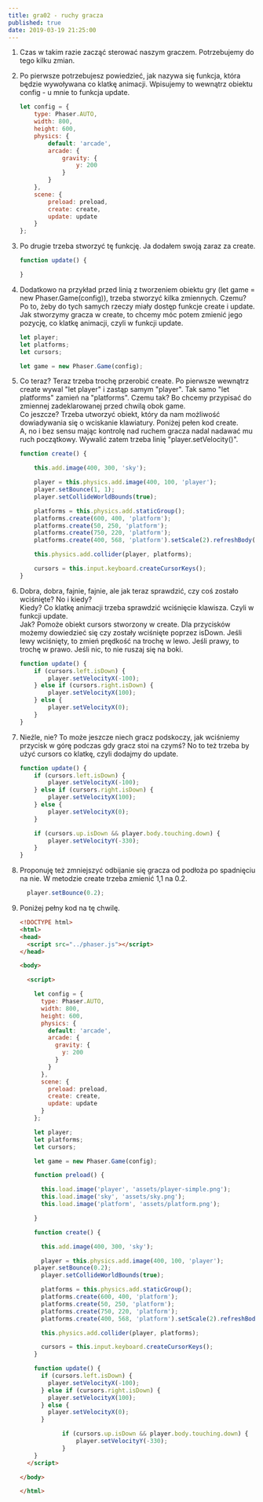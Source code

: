 ```yaml
---
title: gra02 - ruchy gracza
published: true
date: 2019-03-19 21:25:00
---
```


1. Czas w takim razie zacząć sterować naszym graczem. Potrzebujemy do tego kilku zmian.

1. Po pierwsze potrzebujesz powiedzieć, jak nazywa się funkcja, która będzie wywoływana co klatkę animacji. Wpisujemy to wewnątrz obiektu config - u mnie to funkcja update.


	```javascript
	let config = {
		type: Phaser.AUTO,
		width: 800,
		height: 600,
		physics: {
			default: 'arcade',
			arcade: {
				gravity: {
					y: 200
				}
			}
		},
		scene: {
			preload: preload,
			create: create,
			update: update
		}
	};
	```

1. Po drugie trzeba stworzyć tę funkcję. Ja dodałem swoją zaraz za create.

	```javascript
	function update() {

	}
	```

1. Dodatkowo na przykład przed linią z tworzeniem obiektu gry (let game = new Phaser.Game(config)), trzeba stworzyć kilka zmiennych. Czemu? Po to, żeby do tych samych rzeczy miały dostęp funkcje create i update. Jak stworzymy gracza w create, to chcemy móc potem zmienić jego pozycję, co klatkę animacji, czyli w funkcji update.

	```javascript
	let player;
	let platforms;
	let cursors;

	let game = new Phaser.Game(config);
	```

1. Co teraz? Teraz trzeba trochę przerobić create. Po pierwsze wewnątrz create wywal "let player" i zastąp samym "player". Tak samo "let platforms" zamień na "platforms". Czemu tak? Bo chcemy przypisać do zmiennej zadeklarowanej przed chwilą obok game.<br/>
Co jeszcze? Trzeba utworzyć obiekt, który da nam możliwość dowiadywania się o wciskanie klawiatury. Poniżej pełen kod create.<br/>
A, no i bez sensu mając kontrolę nad ruchem gracza nadal nadawać mu ruch początkowy. Wywalić zatem trzeba linię "player.setVelocity()".

	```javascript
	function create() {

		this.add.image(400, 300, 'sky');

		player = this.physics.add.image(400, 100, 'player');
		player.setBounce(1, 1);
		player.setCollideWorldBounds(true);

		platforms = this.physics.add.staticGroup();
		platforms.create(600, 400, 'platform');
		platforms.create(50, 250, 'platform');
		platforms.create(750, 220, 'platform');
		platforms.create(400, 568, 'platform').setScale(2).refreshBody();

		this.physics.add.collider(player, platforms);

		cursors = this.input.keyboard.createCursorKeys();
	}
	```

1. Dobra, dobra, fajnie, fajnie, ale jak teraz sprawdzić, czy coś zostało wciśnięte? No i kiedy? <br/>
Kiedy? Co klatkę animacji trzeba sprawdzić wciśnięcie klawisza. Czyli w funkcji update.<br/>
Jak? Pomoże obiekt cursors stworzony w create. Dla przycisków możemy dowiedzieć się czy zostały wciśnięte poprzez isDown. Jeśli lewy wciśnięty, to zmień prędkość na trochę w lewo. Jeśli prawy, to trochę w prawo. Jeśli nic, to nie ruszaj się na boki.


	```javascript
	function update() {
		if (cursors.left.isDown) {
			player.setVelocityX(-100);
		} else if (cursors.right.isDown) {
			player.setVelocityX(100);
		} else {
			player.setVelocityX(0);
		}
	}
	```

1. Nieźle, nie? To może jeszcze niech gracz podskoczy, jak wciśniemy przycisk w górę podczas gdy gracz stoi na czymś? No to też trzeba by użyć cursors co klatkę, czyli dodajmy do update.

	```javascript
	function update() {
		if (cursors.left.isDown) {
			player.setVelocityX(-100);
		} else if (cursors.right.isDown) {
			player.setVelocityX(100);
		} else {
			player.setVelocityX(0);
		}

		if (cursors.up.isDown && player.body.touching.down) {
			player.setVelocityY(-330);
		}
	}
	```

1. Proponuję też zmniejszyć odbijanie się gracza od podłoża po spadnięciu na nie. W metodzie create trzeba zmienić 1,1 na 0.2.

	```javascript
      player.setBounce(0.2);
	```

1. Poniżej pełny kod na tę chwilę.

	```html
	<!DOCTYPE html>
	<html>
	<head>
	  <script src="../phaser.js"></script>
	</head>

	<body>

	  <script>

	    let config = {
	      type: Phaser.AUTO,
	      width: 800,
	      height: 600,
	      physics: {
	        default: 'arcade',
	        arcade: {
	          gravity: {
	            y: 200
	          }
	        }
	      },
	      scene: {
	        preload: preload,
	        create: create,
	        update: update
	      }
	    };

	    let player;
	    let platforms;
	    let cursors;

	    let game = new Phaser.Game(config);

	    function preload() {

	      this.load.image('player', 'assets/player-simple.png');
	      this.load.image('sky', 'assets/sky.png');
	      this.load.image('platform', 'assets/platform.png');

	    }

	    function create() {

	      this.add.image(400, 300, 'sky');

	      player = this.physics.add.image(400, 100, 'player');
      	player.setBounce(0.2);
	      player.setCollideWorldBounds(true);

	      platforms = this.physics.add.staticGroup();
	      platforms.create(600, 400, 'platform');
	      platforms.create(50, 250, 'platform');
	      platforms.create(750, 220, 'platform');
	      platforms.create(400, 568, 'platform').setScale(2).refreshBody();

	      this.physics.add.collider(player, platforms);

	      cursors = this.input.keyboard.createCursorKeys();
	    }

	    function update() {
	      if (cursors.left.isDown) {
	        player.setVelocityX(-100);
	      } else if (cursors.right.isDown) {
	        player.setVelocityX(100);
	      } else {
	        player.setVelocityX(0);
	      }

				if (cursors.up.isDown && player.body.touching.down) {
					player.setVelocityY(-330);
				}
	    }
	  </script>

	</body>

	</html>

	```
